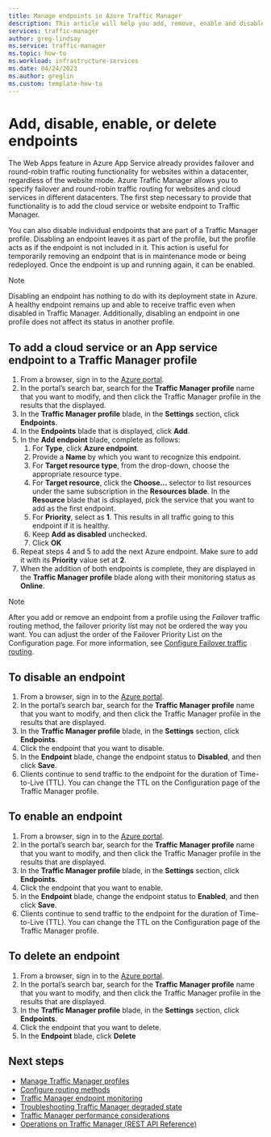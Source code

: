 ```yaml
---
title: Manage endpoints in Azure Traffic Manager
description: This article will help you add, remove, enable and disable endpoints from Azure Traffic Manager.
services: traffic-manager
author: greg-lindsay
ms.service: traffic-manager
ms.topic: how-to
ms.workload: infrastructure-services
ms.date: 04/24/2023
ms.author: greglin
ms.custom: template-how-to
---
```


# Add, disable, enable, or delete endpoints

The Web Apps feature in Azure App Service already provides failover and round-robin traffic routing functionality for websites within a datacenter, regardless of the website mode. Azure Traffic Manager allows you to specify failover and round-robin traffic routing for websites and cloud services in different datacenters. The first step necessary to provide that functionality is to add the cloud service or website endpoint to Traffic Manager.

You can also disable individual endpoints that are part of a Traffic Manager profile. Disabling an endpoint leaves it as part of the profile, but the profile acts as if the endpoint is not included in it. This action is useful for temporarily removing an endpoint that is in maintenance mode or being redeployed. Once the endpoint is up and running again, it can be enabled.

> [!NOTE]
> Disabling an endpoint has nothing to do with its deployment state in Azure. A healthy endpoint remains up and able to receive traffic even when disabled in Traffic Manager. Additionally, disabling an endpoint in one profile does not affect its status in another profile.

## To add a cloud service or an App service endpoint to a Traffic Manager profile

1. From a browser, sign in to the [Azure portal](https://portal.azure.com).
2. In the portal’s search bar, search for the **Traffic Manager profile** name that you want to modify, and then click the Traffic Manager profile in the results that the displayed.
3. In the **Traffic Manager profile** blade, in the **Settings** section, click **Endpoints**.
4. In the **Endpoints** blade that is displayed, click **Add**.
5. In the **Add endpoint** blade, complete as follows:
    1. For **Type**, click **Azure endpoint**.
    2. Provide a **Name** by which you want to recognize this endpoint.
    3. For **Target resource type**, from the drop-down, choose the appropriate resource type.
    4. For **Target resource**, click the **Choose...** selector to list resources under the same subscription in the **Resources blade**. In the **Resource** blade that is displayed, pick the service that you want to add as the first endpoint.
    5. For **Priority**, select as **1**. This results in all traffic going to this endpoint if it is healthy.
    6. Keep **Add as disabled** unchecked.
    7. Click **OK**
6.	Repeat steps 4 and 5 to add the next Azure endpoint. Make sure to add it with its **Priority** value set at **2**.
7.	When the addition of both endpoints is complete, they are displayed in the **Traffic Manager profile** blade along with their monitoring status as **Online**.

> [!NOTE]
> After you add or remove an endpoint from a profile using the *Failover* traffic routing method, the failover priority list may not be ordered the way you want. You can adjust the order of the Failover Priority List on the Configuration page. For more information, see [Configure Failover traffic routing](./traffic-manager-configure-priority-routing-method.md).

## To disable an endpoint

1. From a browser, sign in to the [Azure portal](https://portal.azure.com).
2. In the portal’s search bar, search for the  **Traffic Manager profile** name that you want to modify, and then click the Traffic Manager profile in the results that are displayed.
3. In the **Traffic Manager profile** blade, in the **Settings** section, click **Endpoints**. 
4. Click the endpoint that you want to disable.
5. In the **Endpoint** blade, change the endpoint status to **Disabled**, and then click **Save**.
6. Clients continue to send traffic to the endpoint for the duration of Time-to-Live (TTL). You can change the TTL on the Configuration page of the Traffic Manager profile.

## To enable an endpoint

1. From a browser, sign in to the [Azure portal](https://portal.azure.com).
2. In the portal’s search bar, search for the  **Traffic Manager profile** name that you want to modify, and then click the Traffic Manager profile in the results that are displayed.
3. In the **Traffic Manager profile** blade, in the **Settings** section, click **Endpoints**. 
4. Click the endpoint that you want to enable.
5. In the **Endpoint** blade, change the endpoint status to **Enabled**, and then click **Save**.
6. Clients continue to send traffic to the endpoint for the duration of Time-to-Live (TTL). You can change the TTL on the Configuration page of the Traffic Manager profile.

## To delete an endpoint

1. From a browser, sign in to the [Azure portal](https://portal.azure.com).
2. In the portal’s search bar, search for the  **Traffic Manager profile** name that you want to modify, and then click the Traffic Manager profile in the results that are displayed.
3. In the **Traffic Manager profile** blade, in the **Settings** section, click **Endpoints**. 
4. Click the endpoint that you want to delete.
5. In the **Endpoint** blade, click **Delete**

## Next steps

* [Manage Traffic Manager profiles](traffic-manager-manage-profiles.md)
* [Configure routing methods](./traffic-manager-configure-priority-routing-method.md)
* [Traffic Manager endpoint monitoring](traffic-manager-monitoring.md)
* [Troubleshooting Traffic Manager degraded state](traffic-manager-troubleshooting-degraded.md)
* [Traffic Manager performance considerations](traffic-manager-performance-considerations.md)
* [Operations on Traffic Manager (REST API Reference)](/previous-versions/azure/reference/hh758255(v=azure.100))